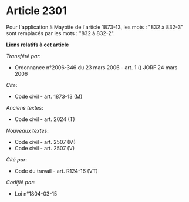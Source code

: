 # Article 2301

Pour l'application à Mayotte de l'article 1873-13, les mots : "832 à 832-3" sont remplacés par les mots : "832 à 832-2".

**Liens relatifs à cet article**

_Transféré par_:

  - Ordonnance n°2006-346 du 23 mars 2006 - art. 1 () JORF 24 mars 2006

_Cite_:

  - Code civil - art. 1873-13 (M)

_Anciens textes_:

  - Code civil - art. 2024 (T)

_Nouveaux textes_:

  - Code civil - art. 2507 (M)
  - Code civil - art. 2507 (V)

_Cité par_:

  - Code du travail - art. R124-16 (VT)

_Codifié par_:

  - Loi n°1804-03-15
